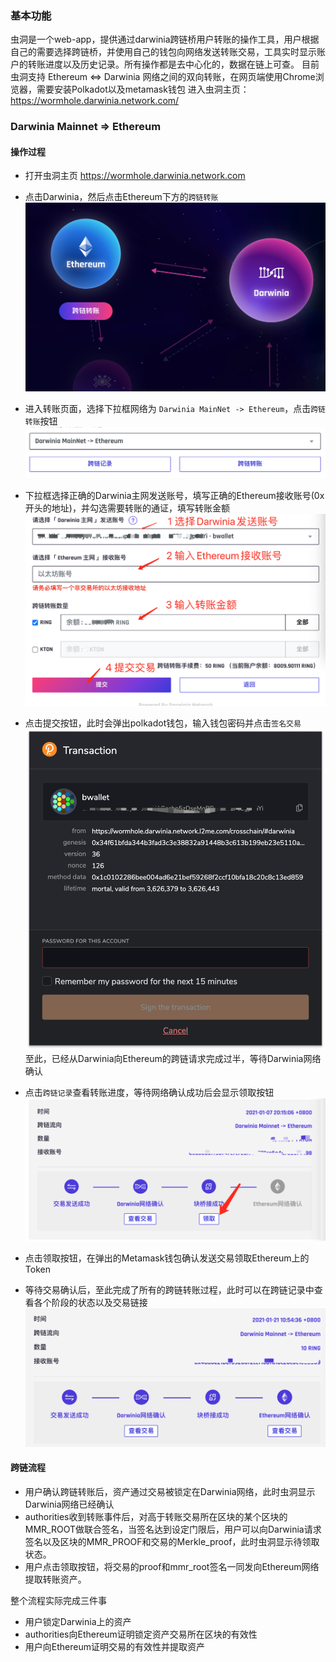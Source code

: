 ### 基本功能
虫洞是一个web-app，提供通过darwinia跨链桥用户转账的操作工具，用户根据自己的需要选择跨链桥，并使用自己的钱包向网络发送转账交易，工具实时显示账户的转账进度以及历史记录。所有操作都是去中心化的，数据在链上可查。
目前虫洞支持 Ethereum <=> Darwinia 网络之间的双向转账，在网页端使用Chrome浏览器，需要安装Polkadot以及metamask钱包
进入虫洞主页：https://wormhole.darwinia.network.com/

### Darwinia Mainnet => Ethereum
#### 操作过程
* 打开虫洞主页 https://wormhole.darwinia.network.com
* 点击Darwinia，然后点击Ethereum下方的`跨链转账`
![虫洞主页](./assets/wormhole.png)
* 进入转账页面，选择下拉框网络为 `Darwinia MainNet -> Ethereum`，点击`跨链转账`按钮
![选择网络](./assets/select_d2e.png)
* 下拉框选择正确的Darwinia主网发送账号，填写正确的Ethereum接收账号(0x开头的地址)，并勾选需要转账的通证，填写转账金额
![发送交易](./assets/send_d2e.png)
* 点击提交按钮，此时会弹出polkadot钱包，输入钱包密码并点击`签名交易`
![钱包确认](./assets/polkadot.png)
至此，已经从Darwinia向Ethereum的跨链请求完成过半，等待Darwinia网络确认

* 点击`跨链记录`查看转账进度，等待网络确认成功后会显示领取按钮
![转账进度](./assets/confirm_d2e.png)
* 点击领取按钮，在弹出的Metamask钱包确认发送交易领取Ethereum上的Token
* 等待交易确认后，至此完成了所有的跨链转账过程，此时可以在跨链记录中查看各个阶段的状态以及交易链接
![转账完成](./assets/finish.png)

#### 跨链流程
* 用户确认跨链转账后，资产通过交易被锁定在Darwinia网络，此时虫洞显示Darwinia网络已经确认
* authorities收到转账事件后，对高于转账交易所在区块的某个区块的MMR_ROOT做联合签名，当签名达到设定门限后，用户可以向Darwinia请求签名以及区块的MMR_PROOF和交易的Merkle_proof，此时虫洞显示待领取状态。
* 用户点击领取按钮，将交易的proof和mmr_root签名一同发向Ethereum网络提取转账资产。

整个流程实际完成三件事
* 用户锁定Darwinia上的资产
* authorities向Ethereum证明锁定资产交易所在区块的有效性
* 用户向Ethereum证明交易的有效性并提取资产

